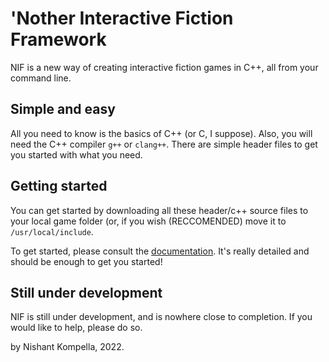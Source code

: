 # 'Nother Interactive Fiction Framework

NIF is a new way of creating interactive fiction games in C++, all from your command line.

## Simple and easy

All you need to know is the basics of C++ (or C, I suppose). Also, you will need the C++ compiler `g++` or `clang++`. There are simple header files to get you started with what you need.

## Getting started

You can get started by downloading all these header/c++ source files to your local game folder (or, if you wish (RECCOMENDED) move it to `/usr/local/include`.

To get started, please consult the [documentation](https://github.com/infection-tag/nif/blob/main/Documentation/getting-started.md). It's really detailed and should be enough to get you started!

## Still under development

NIF is still under development, and is nowhere close to completion. If you would like to help, please do so.

by Nishant Kompella, 2022.
